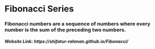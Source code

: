 # Fibonacci Series
<h3>Fibonacci numbers are a sequence of numbers where every number is the sum of the preceding two numbers. </h3>

<h5> Website Link: https://shifatur-rahman.github.io/Fibonacci/ </h5>
